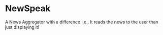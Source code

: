 # NewSpeak
A News Aggregator with a difference i.e., It reads the news to the user than just displaying it!
